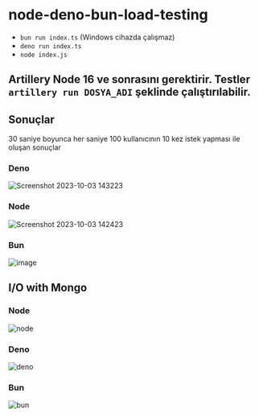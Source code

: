 # node-deno-bun-load-testing

- `bun run index.ts` (Windows cihazda çalışmaz)
- `deno run index.ts`
- `node index.js`

Artillery Node 16 ve sonrasını gerektirir. 
Testler `artillery run DOSYA_ADI` şeklinde çalıştırılabilir.
---
## Sonuçlar
30 saniye boyunca her saniye 100 kullanıcının 10 kez istek yapması ile oluşan sonuçlar
### Deno
![Screenshot 2023-10-03 143223](https://github.com/anileates/node-deno-bun-load-testing/assets/49078844/d16d48ca-94b9-4f94-a557-98bb12f66f15)

### Node
![Screenshot 2023-10-03 142423](https://github.com/anileates/node-deno-bun-load-testing/assets/49078844/f7cbe869-d4fd-49ac-963d-8995f013ea36)

### Bun
![image](https://github.com/anileates/node-deno-bun-load-testing/assets/49078844/720082a6-c293-41bc-87a6-dd4cf62bb668)


## I/O with Mongo
### Node
![node](https://github.com/anileates/node-deno-bun-load-testing/assets/49078844/79bca919-cf59-4291-8578-7c72408c01ce)

### Deno
![deno](https://github.com/anileates/node-deno-bun-load-testing/assets/49078844/e51761d0-73a1-41b9-aea0-dd53a9554ec4)

### Bun
![bun](https://github.com/anileates/node-deno-bun-load-testing/assets/49078844/e994ed09-d43d-456a-aee6-d4798aa5b57b)

